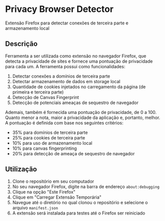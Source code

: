 # Privacy Browser Detector
Extensão Firefox para detectar conexões de terceira parte e armazenamento local

## Descrição
Ferramenta a ser utilizada como extensão no navegador Firefox, que detecta a privacidade de sites e fornece uma pontuação de privacidade para cada um. A ferramenta possui como funcionalidades:

1. Detectar conexões a domínios de terceira parte
2. Detectar armazenamento de dados em storage local
3. Quantidade de cookies injetados no carregamento da página (de primeira e terceira parte)
4. Detecção de Canvas Fingerprint
5. Detecção de potenciais ameaças de sequestro de navegador

Ademais, também é fornecida uma pontuação de privacidade, de 0 a 100. Quanto menor a nota, maior a privacidade da aplicação e, portanto, melhor. A pontuação é definida com base nos seguintes critérios:

- 35% para domínios de terceira parte
- 25% para cookies de terceira parte
- 10% para uso de armazenamento local
- 10% para canvas fingerprinting
- 20% para detecção de ameaça de sequestro de navegador 

## Utilização
1. Clone o repositório em seu computador
2. No seu navegador Firefox, digite na barra de endereço `about:debugging`
3. Clique na opção "Este Firefox"
4. Clique em "Carregar Extensão Temporária"
5. Navegue até o diretório no qual clonou o repositório e selecione o arquivo `manifest.json`
6. A extensão será instalada para testes até o Firefox ser reiniciado

